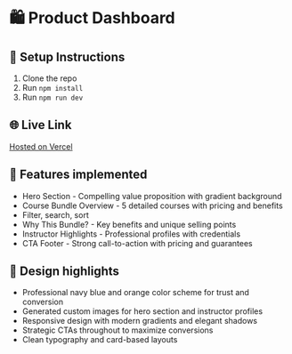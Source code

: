 # 🛍️ Product Dashboard

## 🔧 Setup Instructions
1. Clone the repo
2. Run `npm install`
3. Run `npm run dev`

## 🌐 Live Link
[Hosted on Vercel](https://product-dashboard-woad.vercel.app/)

## 📁 Features implemented
- Hero Section - Compelling value proposition with gradient background
- Course Bundle Overview - 5 detailed courses with pricing and benefits
- Filter, search, sort
- Why This Bundle? - Key benefits and unique selling points
- Instructor Highlights - Professional profiles with credentials
- CTA Footer - Strong call-to-action with pricing and guarantees

## 📌 Design highlights
- Professional navy blue and orange color scheme for trust and conversion
- Generated custom images for hero section and instructor profiles
- Responsive design with modern gradients and elegant shadows
- Strategic CTAs throughout to maximize conversions
- Clean typography and card-based layouts
